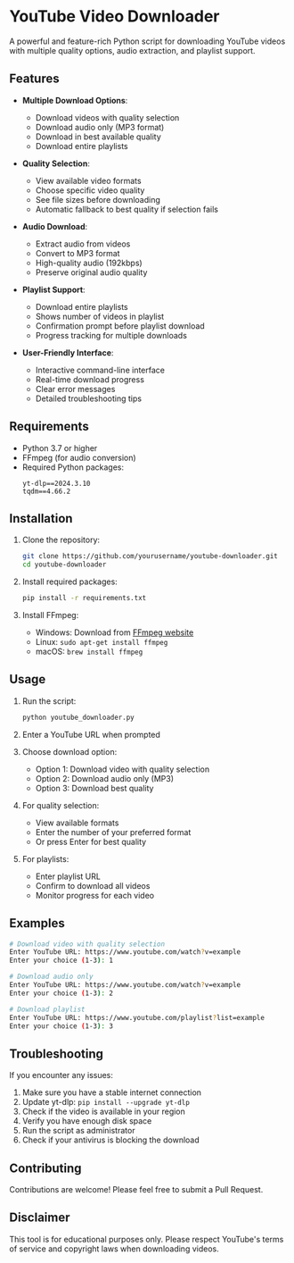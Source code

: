 # YouTube Video Downloader

A powerful and feature-rich Python script for downloading YouTube videos with multiple quality options, audio extraction, and playlist support.

## Features

- **Multiple Download Options**:
  - Download videos with quality selection
  - Download audio only (MP3 format)
  - Download in best available quality
  - Download entire playlists

- **Quality Selection**:
  - View available video formats
  - Choose specific video quality
  - See file sizes before downloading
  - Automatic fallback to best quality if selection fails

- **Audio Download**:
  - Extract audio from videos
  - Convert to MP3 format
  - High-quality audio (192kbps)
  - Preserve original audio quality

- **Playlist Support**:
  - Download entire playlists
  - Shows number of videos in playlist
  - Confirmation prompt before playlist download
  - Progress tracking for multiple downloads

- **User-Friendly Interface**:
  - Interactive command-line interface
  - Real-time download progress
  - Clear error messages
  - Detailed troubleshooting tips

## Requirements

- Python 3.7 or higher
- FFmpeg (for audio conversion)
- Required Python packages:
  ```
  yt-dlp==2024.3.10
  tqdm==4.66.2
  ```

## Installation

1. Clone the repository:
   ```bash
   git clone https://github.com/yourusername/youtube-downloader.git
   cd youtube-downloader
   ```

2. Install required packages:
   ```bash
   pip install -r requirements.txt
   ```

3. Install FFmpeg:
   - Windows: Download from [FFmpeg website](https://ffmpeg.org/download.html)
   - Linux: `sudo apt-get install ffmpeg`
   - macOS: `brew install ffmpeg`

## Usage

1. Run the script:
   ```bash
   python youtube_downloader.py
   ```

2. Enter a YouTube URL when prompted

3. Choose download option:
   - Option 1: Download video with quality selection
   - Option 2: Download audio only (MP3)
   - Option 3: Download best quality

4. For quality selection:
   - View available formats
   - Enter the number of your preferred format
   - Or press Enter for best quality

5. For playlists:
   - Enter playlist URL
   - Confirm to download all videos
   - Monitor progress for each video

## Examples

```bash
# Download video with quality selection
Enter YouTube URL: https://www.youtube.com/watch?v=example
Enter your choice (1-3): 1

# Download audio only
Enter YouTube URL: https://www.youtube.com/watch?v=example
Enter your choice (1-3): 2

# Download playlist
Enter YouTube URL: https://www.youtube.com/playlist?list=example
Enter your choice (1-3): 3
```

## Troubleshooting

If you encounter any issues:

1. Make sure you have a stable internet connection
2. Update yt-dlp: `pip install --upgrade yt-dlp`
3. Check if the video is available in your region
4. Verify you have enough disk space
5. Run the script as administrator
6. Check if your antivirus is blocking the download

## Contributing

Contributions are welcome! Please feel free to submit a Pull Request.

## Disclaimer

This tool is for educational purposes only. Please respect YouTube's terms of service and copyright laws when downloading videos. 